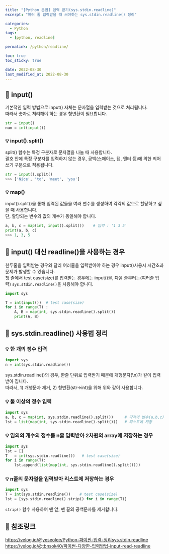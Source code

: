 ```yaml
---
title: "[Python 문법] 입력 받기(sys.stdin.readline)"
excerpt: "여러 줄 입력받을 때 써야하는 sys.stdin.readline() 정리"

categories:
  - Python
tags:
  - [python, readline]

permalink: /python/readline/

toc: true
toc_sticky: true

date: 2022-08-30
last_modified_at: 2022-08-30
---
```


## 🚀 input()
기본적인 입력 방법으로 input() 자체는 문자열을 입력받는 것으로 처리됩니다.  
따라서 숫자로 처리해야 하는 경우 형변환이 필요합니다.
```python
str = input()
num = int(input())
```
### 💡 input().split()
split() 함수는 특정 구분자로 문자열을 나눌 때 사용합니다.  
괄호 안에 특정 구분자를 입력하지 않는 경우, 공백(스페이스, 탭, 엔터 등)에 의한 띄어쓰기 구분으로 적용됩니다.
```python
str = input().split()
>>> ['Nice', 'to', 'meet', 'you']
```
### 💡 map()
input().split()을 통해 입력된 값들을 여러 변수를 생성하여 각각의 값으로 할당하고 싶을 때 사용합니다.   
단, 할당되는 변수와 값의 개수가 동일해야 합니다.
```python
a, b, c = map(int, input().split())    # 입력 : '1 3 5'
print(a, b, c)
>>> 1, 3, 5
```


## 🚀 input() 대신 readline()을 사용하는 경우
한두줄을 입력받는 경우와 달리 여러줄을 입력받아야 하는 경우 input()사용시 시간초과 문제가 발생할 수 있습니다.  
첫 줄에서 test case(size)를 입력받는 경우에는 input()을, 다음 줄부터는(여러줄 입력) `sys.stdin.readline()`을 사용해야 합니다.
```python
import sys

T = int(input())  # test case(size)
for i in range(T) :
    A, B = map(int, sys.stdin.readline().split())
    print(A, B)
```


## 🚀 sys.stdin.readline() 사용법 정리
### 💡 한 개의 정수 입력
```python
import sys
n = int(sys.stdin.readline())
```
sys.stdin.readline()의 경우, 한줄 단위로 입력받기 때문에 개행문자(\n)가 같이 입력받아 집니다.  
따라서, 1) 개행문자 제거, 2) 형변환(str→int)을 위해 위와 같이 사용합니다.

### 💡 둘 이상의 정수 입력
```python
import sys
a, b, c = map(int, sys.stdin.readline().split())     # 각각의 변수(a,b,c)에 할당
lst = list(map(int, sys.stdin.readline().split()))   # 리스트에 저장
```

### 💡 임의의 개수의 정수를 n줄 입력받아 2차원의 array에 저장하는 경우
```python
import sys
lst = []
T   = int(sys.stdin.readline())   # test case(size)
for i in range(T):
    lst.append(list(map(int, sys.stdin.readline().split())))
```

### 💡 n줄의 문자열을 입력받아 리스트에 저장하는 경우
```python
import sys
T = int(sys.stdin.readline())    # test case(size)
lst = [sys.stdin.readline().strip() for i in range(T)]
```
`strip()` 함수 사용하여 맨 앞, 맨 끝의 공백문자를 제거합니다.


## 🚀 참조링크
<https://velog.io/@yeseolee/Python-파이썬-입력-정리sys.stdin.readline>  
<https://velog.io/@tbnsok40/파이썬-다양한-입력방법-input-read-readline>
